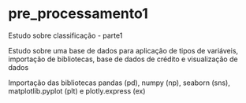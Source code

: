 # pre_processamento1
Estudo sobre classificação - parte1

Estudo sobre uma base de dados para aplicação de tipos de variáveis, importação de bibliotecas, base de dados de crédito e visualização de dados



Importação das bibliotecas pandas (pd), numpy (np), seaborn (sns), matplotlib.pyplot (plt) e plotly.express (ex)

